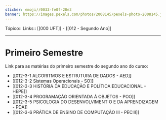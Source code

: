 ```yaml
---
sticker: emoji//0033-fe0f-20e3
banner: https://images.pexels.com/photos/2008145/pexels-photo-2008145.jpeg?auto=compress&cs=tinysrgb&w=1260&h=750&dpr=1
---
```

Tópico::
Links:: [[000 UFT]] - [[012 - Segundo Ano]]

---
# Primeiro Semestre

Link para as matérias do primeiro semestre do segundo ano do curso:

- [[012-3-1 ALGORITMOS E ESTRUTURA DE DADOS - AED]]
-  [[012-3-2 Sistemas Operacionais - SO]]
- [[012-3-3 HISTÓRIA DA EDUCAÇÃO E POLÍTICA EDUCACIONAL - HEPE]]
- [[012-3-4 PROGRAMAÇÃO ORIENTADA À OBJETOS - POO]]
- [[012-3-5 PSICOLOGIA DO DESENVOLVIMENT O E DA APRENDIZAGEM - PDA]]
- [[012-3-6 PRÁTICA DE ENSINO DE COMPUTAÇÃO III - PECIII]]